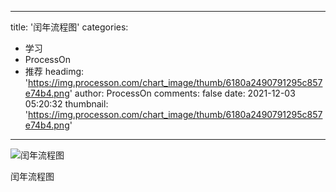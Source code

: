 
---
title: '闰年流程图'
categories: 
 - 学习
 - ProcessOn
 - 推荐
headimg: 'https://img.processon.com/chart_image/thumb/6180a2490791295c857e74b4.png'
author: ProcessOn
comments: false
date: 2021-12-03 05:20:32
thumbnail: 'https://img.processon.com/chart_image/thumb/6180a2490791295c857e74b4.png'
---

<div>   
<img class="thumb" alt="闰年流程图" src="https://img.processon.com/chart_image/thumb/6180a2490791295c857e74b4.png" referrerpolicy="no-referrer">
<p>闰年流程图</p>  
</div>
            